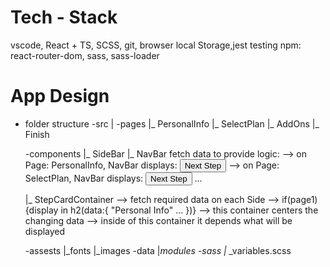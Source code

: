 # 

# Tech - Stack
vscode, React + TS, SCSS, git, browser local Storage,jest testing
npm: react-router-dom, sass, sass-loader 

# App Design
* folder structure
-src
    |
    -pages
    |_ PersonalInfo
    |_ SelectPlan
    |_ AddOns
    |_ Finish

    -components
    |_ SideBar
    |_ NavBar
        fetch data to provide logic:
        --> on Page: PersonalInfo, NavBar displays: <button>Next Step</button>
        --> on Page: SelectPlan, NavBar displays: <button>Next Step</button>
        <Link to={navigation(-1)}>
        ...

    |_ StepCardContainer 
        --> fetch required data on each Side 
        --> if(page1){display in h2(data:{
            "Personal Info"
            ...
        })}
        --> this container centers the changing data
        --> inside of this container it depends what will  be displayed

    -assests
        |_fonts
        |_images
    -data
        |_modules
    -sass
        |_ _variables.scss